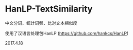 # HanLP-TextSimilarity

中文分词、统计词频、比对文本相似度

使用了汉语言处理包HanLP (https://github.com/hankcs/HanLP)

2017.4.18
